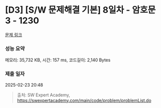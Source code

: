 # [D3] [S/W 문제해결 기본] 8일차 - 암호문3 - 1230 

[문제 링크](https://swexpertacademy.com/main/code/problem/problemDetail.do?contestProbId=AV14zIwqAHwCFAYD) 

### 성능 요약

메모리: 35,732 KB, 시간: 157 ms, 코드길이: 2,140 Bytes

### 제출 일자

2025-02-23 20:48



> 출처: SW Expert Academy, https://swexpertacademy.com/main/code/problem/problemList.do